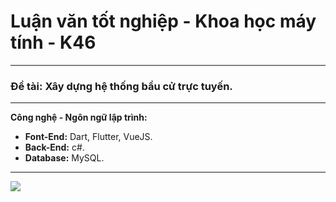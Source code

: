 # **Luận văn tốt nghiệp - Khoa học máy tính - K46**
---
### **Đề tài:** Xây dựng hệ thống bầu cử trực tuyến.
---
**Công nghệ - Ngôn ngữ lập trình:**
- **Font-End:** Dart, Flutter, VueJS.
- **Back-End:** c#.
- **Database:** MySQL.
---
![](https://media1.tenor.com/m/2yyuDK4VrukAAAAC/vote-we-the-people.gif)